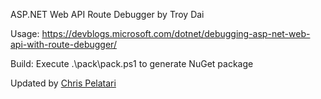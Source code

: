 ASP.NET Web API Route Debugger by
Troy Dai

Usage: 
https://devblogs.microsoft.com/dotnet/debugging-asp-net-web-api-with-route-debugger/

Build:
Execute .\pack\pack.ps1 to generate NuGet package

Updated by [Chris Pelatari](https://bluefenix.net)
